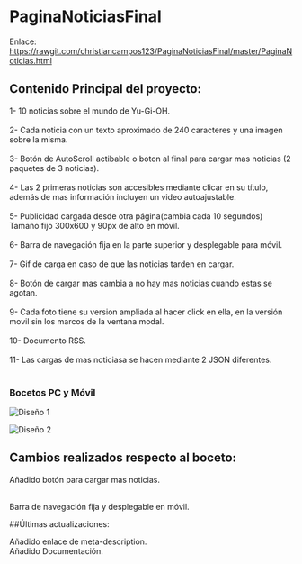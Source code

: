 # PaginaNoticiasFinal

Enlace: https://rawgit.com/christiancampos123/PaginaNoticiasFinal/master/PaginaNoticias.html

## Contenido Principal del proyecto:

  1-  10 noticias sobre el mundo de Yu-Gi-OH.<br><br>
  2-  Cada noticia con un texto aproximado de 240 caracteres y una imagen sobre la misma.<br><br>
  3-  Botón de AutoScroll actibable o boton al final para cargar mas noticias (2 paquetes de 3 noticias).<br><br>
  4-  Las 2 primeras noticias son accesibles mediante clicar en su título, además de mas información incluyen un video                autoajustable.<br><br>
  5-  Publicidad cargada desde otra página(cambia cada 10 segundos) Tamaño fijo 300x600 y 90px de alto en móvil.<br><br>
  6-  Barra de navegación fija en la parte superior y desplegable para móvil.<br><br>
  7-  Gif de carga en caso de que las noticias tarden en cargar.<br><br>
  8-  Botón de cargar mas cambia a no hay mas noticias cuando estas se agotan.<br><br>
  9-  Cada foto tiene su version ampliada al hacer click en ella, en la versión movil sin los marcos de la ventana modal.<br><br>
  10- Documento RSS.<br><br>
  11- Las cargas de mas noticiasa se hacen mediante 2 JSON diferentes.<br><br>
  
  
  ### Bocetos PC y Móvil
  
  
![Diseño 1](https://rawgit.com/christiancampos123/PaginaNoticiasFinal/master/img/boceto1.png)

![Diseño 2](https://rawgit.com/christiancampos123/PaginaNoticiasFinal/master/img/bocetoM.png)


##  Cambios realizados respecto al boceto:

Añadido botón para cargar mas noticias.<br><br>

Barra de navegación fija y desplegable en móvil.


##Últimas actualizaciones:

Añadido enlace de meta-description.<br>
Añadido Documentación.
